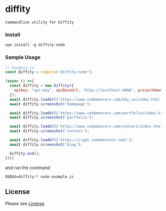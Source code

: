 diffity
======================

    Commandline utility for Diffity

### Install

```
npm install -g diffity-node
```

### Sample Usage

```js
// example.js
const Diffity = require('diffity-node');

(async () =>{
  const diffity = new Diffity({
    apiKey: "api-key", apiBaseUrl: 'http://localhost:4000', projectName: 'Diffity Node'
  });
  await diffity.loadUrl('https://www.codemancers.com/why_us/index.html');
  await diffity.screenshot('homepage');

  await diffity.loadUrl('https://www.codemancers.com/portfolio/index.html');
  await diffity.screenshot('portfolio');

  await diffity.loadUrl('https://www.codemancers.com/contact/index.html');
  await diffity.screenshot('contact');

  await diffity.loadUrl('https://crypt.codemancers.com/');
  await diffity.screenshot('blog');

  diffity.end();
})()
```

and run the command

```
DEBUG=diffity:* node example.js
```

License
-------
Please see [License](https://gitlab.com/codemancers/diffity-node/blob/master/License)

